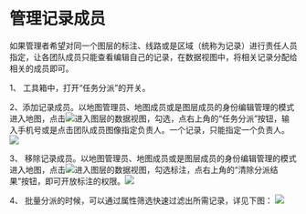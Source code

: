 # 管理记录成员

如果管理者希望对同一个图层的标注、线路或是区域（统称为记录）进行责任人员指定，让各团队成员只能查看编辑自己的记录，在数据视图中，将相关记录分配给相关的成员即可。

1、 工具箱中，打开“任务分派”的开关。

2、添加记录成员。以地图管理员、地图成员或是图层成员的身份编辑管理的模式进入地图，点击![](https://pic.dituwuyou.com/map%2Fpicture%2Fdatalist.png)进入图层的数据视图，勾选，点右上角的“任务分派”按钮，输入手机号或是点击团队成员图像指定负责人。一个记录，只能指定一个负责人。![](https://pic.dituwuyou.com/map%2Fpicture%2Fassigntask.png)

3、 移除记录成员。以地图管理员、地图成员或是图层成员的身份编辑管理的模式进入地图，点击![](https://pic.dituwuyou.com/map%2Fpicture%2Fdatalist.png)进入图层的数据视图，勾选标注，点右上角的“清除分派结果”按钮，即可开放标注的权限。![](https://pic.dituwuyou.com/map%2Fpicture%2Ffreetask.png)

4、 批量分派的时候，可以通过属性筛选快速过滤出所需记录，详见下图：
![](https://pic.dituwuyou.com/map%2Fpicture%2Fselect-feature.png)



